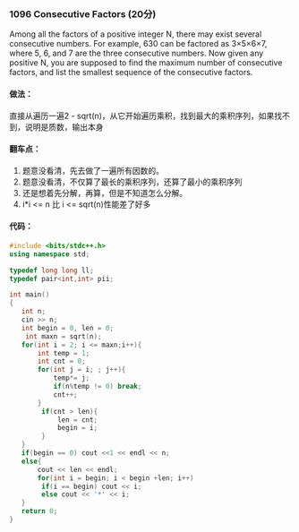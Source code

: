 ### 1096 Consecutive Factors (20分)

Among all the factors of a positive integer N, there may exist several consecutive numbers. For example, 630 can be factored as 3×5×6×7, where 5, 6, and 7 are the three consecutive numbers. Now given any positive N, you are supposed to find the maximum number of consecutive factors, and list the smallest sequence of the consecutive factors.

#### 做法：

直接从遍历一遍2 - sqrt(n)，从它开始遍历乘积，找到最大的乘积序列，如果找不到，说明是质数，输出本身

#### 翻车点：

1. 题意没看清，先去做了一遍所有因数的。
2. 题意没看清，不仅算了最长的乘积序列，还算了最小的乘积序列
3. 还是想着先分解，再算，但是不知道怎么分解。
4. i*i <= n 比 i <= sqrt(n)性能差了好多

#### 代码：

```cpp
#include <bits/stdc++.h>
using namespace std;

typedef long long ll;
typedef pair<int,int> pii;

int main()
{
   int n;
   cin >> n;
   int begin = 0, len = 0;
    int maxn = sqrt(n);
   for(int i = 2; i <= maxn;i++){
       int temp = 1;
       int cnt = 0;
       for(int j = i; ; j++){
           temp*= j;
           if(n%temp != 0) break;
           cnt++;
       }
        if(cnt > len){
            len = cnt;
            begin = i;
        }
   }
   if(begin == 0) cout <<1 << endl << n;
   else{
       cout << len << endl;
       for(int i = begin; i < begin +len; i++)
        if(i == begin) cout << i;
        else cout << '*' << i;
   }
   return 0;
}

```

